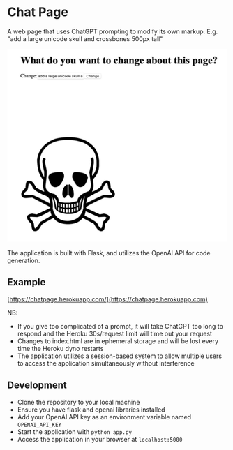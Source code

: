 # Chat Page

A web page that uses ChatGPT prompting to modify its own markup.
E.g. "add a large unicode skull and crossbones 500px tall"

![skull and crossbones](chatpage-skull.jpg)

The application is built with Flask, and utilizes the OpenAI API for code generation.

## Example
[https://chatpage.herokuapp.com/](https://chatpage.herokuapp.com)

NB:
- If you give too complicated of a prompt, it will take ChatGPT too long to respond and the Heroku 30s/request limit will time out your request
- Changes to index.html are in ephemeral storage and will be lost every time the Heroku dyno restarts
- The application utilizes a session-based system to allow multiple users to access the application simultaneously without interference

## Development

- Clone the repository to your local machine
- Ensure you have flask and openai libraries installed
- Add your OpenAI API key as an environment variable named `OPENAI_API_KEY`
- Start the application with `python app.py`
- Access the application in your browser at `localhost:5000`
